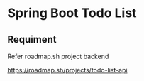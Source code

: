 # Spring Boot Todo List

## Requiment

Refer roadmap.sh project backend

https://roadmap.sh/projects/todo-list-api